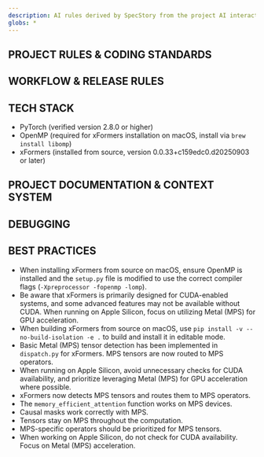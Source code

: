 ```yaml
---
description: AI rules derived by SpecStory from the project AI interaction history
globs: *
---
```


## PROJECT RULES & CODING STANDARDS

## WORKFLOW & RELEASE RULES

## TECH STACK
- PyTorch (verified version 2.8.0 or higher)
- OpenMP (required for xFormers installation on macOS, install via `brew install libomp`)
- xFormers (installed from source, version 0.0.33+c159edc0.d20250903 or later)

## PROJECT DOCUMENTATION & CONTEXT SYSTEM

## DEBUGGING

## BEST PRACTICES
- When installing xFormers from source on macOS, ensure OpenMP is installed and the `setup.py` file is modified to use the correct compiler flags (`-Xpreprocessor -fopenmp -lomp`).
- Be aware that xFormers is primarily designed for CUDA-enabled systems, and some advanced features may not be available without CUDA. When running on Apple Silicon, focus on utilizing Metal (MPS) for GPU acceleration.
- When building xFormers from source on macOS, use `pip install -v --no-build-isolation -e .` to build and install it in editable mode.
- Basic Metal (MPS) tensor detection has been implemented in `dispatch.py` for xFormers. MPS tensors are now routed to MPS operators.
- When running on Apple Silicon, avoid unnecessary checks for CUDA availability, and prioritize leveraging Metal (MPS) for GPU acceleration where possible.
- xFormers now detects MPS tensors and routes them to MPS operators.
- The `memory_efficient_attention` function works on MPS devices.
- Causal masks work correctly with MPS.
- Tensors stay on MPS throughout the computation.
- MPS-specific operators should be prioritized for MPS tensors.
- When working on Apple Silicon, do not check for CUDA availability. Focus on Metal (MPS) acceleration.